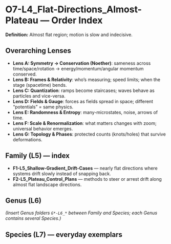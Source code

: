 # O7-L4_Flat-Directions_Almost-Plateau — Order Index
**Definition:** Almost flat region; motion is slow and indecisive.

## Overarching Lenses

- **Lens A: Symmetry -> Conservation (Noether)**: sameness across time/space/rotation → energy/momentum/angular momentum conserved.
- **Lens B: Frames & Relativity**: who’s measuring; speed limits; when the stage (spacetime) bends.
- **Lens C: Quantization**: ramps become staircases; waves behave as particles and vice-versa.
- **Lens D: Fields & Gauge**: forces as fields spread in space; different “potentials” = same physics.
- **Lens E: Randomness & Entropy**: many-microstates, noise, arrows of time.
- **Lens F: Scale & Renormalization**: what matters changes with zoom; universal behavior emerges.
- **Lens G: Topology & Phases**: protected counts (knots/holes) that survive deformations.

## Family (L5) — index
- **F1-L5_Shallow-Gradient_Drift-Cases** — nearly flat directions where systems drift slowly instead of snapping back.
- **F2-L5_Plateau_Control_Plans** — methods to steer or arrest drift along almost flat landscape directions.
## Genus (L6)

_(Insert Genus folders `G*-L6_*` between Family and Species; each Genus contains several Species.)_

## Species (L7) — everyday exemplars
